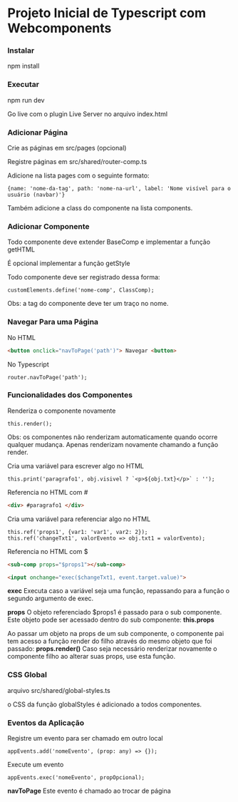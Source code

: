 # Projeto Inicial de Typescript com Webcomponents

### Instalar

npm install

### Executar

npm run dev

Go live com o plugin Live Server no arquivo index.html

### Adicionar Página

Crie as páginas em src/pages (opcional)

Registre páginas em src/shared/router-comp.ts

Adicione na lista pages com o seguinte formato:
```JS
{name: 'nome-da-tag', path: 'nome-na-url', label: 'Nome visível para o usuário (navbar)'}
```

Também adicione a class do componente na lista components.

### Adicionar Componente

Todo componente deve extender BaseComp e implementar a função getHTML

É opcional implementar a função getStyle

Todo componente deve ser registrado dessa forma:
```JS
customElements.define('nome-comp', ClassComp);
```
Obs: a tag do componente deve ter um traço no nome.

### Navegar Para uma Página

No HTML
```HTML
<button onclick="navToPage('path')"> Navegar <button>
```

No Typescript
```JS
router.navToPage('path');
```

### Funcionalidades dos Componentes

Renderiza o componente novamente
```JS
this.render();
```
Obs: os componentes não renderizam automaticamente quando ocorre qualquer mudança.
Apenas renderizam novamente chamando a função render.

Cria uma variável para escrever algo no HTML
```JS
this.print('paragrafo1', obj.visivel ? `<p>${obj.txt}</p>` : '');
```
Referencia no HTML com #
```HTML
<div> #paragrafo1 </div>
```

Cria uma variável para referenciar algo no HTML
```JS
this.ref('props1', {var1: 'var1', var2: 2});
this.ref('changeTxt1', valorEvento => obj.txt1 = valorEvento);
```
Referencia no HTML com $
```HTML
<sub-comp props="$props1"></sub-comp>

<input onchange="exec($changeTxt1, event.target.value)">
```
**exec**
Executa caso a variável seja uma função, repassando para a função o segundo argumento de exec.

**props**
O objeto referenciado $props1 é passado para o sub componente.
Este objeto pode ser acessado dentro do sub componente: **this.props**

Ao passar um objeto na props de um sub componente, o componente pai tem acesso a função render do filho através do mesmo objeto que foi passado: **props.render()**
Caso seja necessário renderizar novamente o componente filho ao alterar suas props, use esta função.

### CSS Global

arquivo src/shared/global-styles.ts

o CSS da função globalStyles é adicionado a todos componentes.

### Eventos da Aplicação

Registre um evento para ser chamado em outro local
```JS
appEvents.add('nomeEvento', (prop: any) => {});
```

Execute um evento
```JS
appEvents.exec('nomeEvento', propOpcional);
```

**navToPage**
Este evento é chamado ao trocar de página
